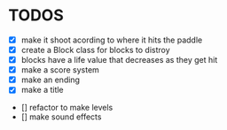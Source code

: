 # TODOS

- [x] make it shoot acording to where it hits the paddle
- [x] create a Block class for blocks to distroy
- [x] blocks have a life value that decreases as they get hit
- [x] make a score system
- [x] make an ending
- [x] make a title
- [] refactor to make levels
- [] make sound effects
